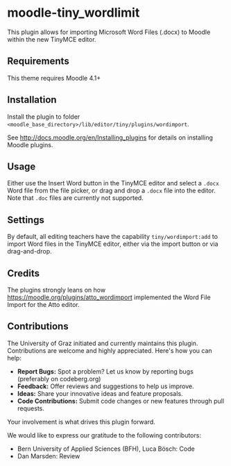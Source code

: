# moodle-tiny_wordlimit
This plugin allows for importing Microsoft Word Files (.docx) to Moodle within the new TinyMCE editor.

## Requirements
This theme requires Moodle 4.1+

## Installation
Install the plugin to folder `<moodle_base_directory>/lib/editor/tiny/plugins/wordimport`.

See http://docs.moodle.org/en/Installing_plugins for details on installing Moodle plugins.

## Usage
Either use the Insert Word button in the TinyMCE editor and select a `.docx` Word file from the file picker, or drag and drop a `.docx` file into the editor.
Note that `.doc` files are currently not supported.

## Settings
By default, all editing teachers have the capability `tiny/wordimport:add` to import Word files in the TinyMCE editor, either via the import button or via drag-and-drop.

## Credits
The plugins strongly leans on how https://moodle.org/plugins/atto_wordimport implemented the Word File Import for the Atto editor.

## Contributions
The University of Graz initiated and currently maintains this plugin. Contributions are welcome and highly appreciated. Here's how you can help:

- **Report Bugs:** Spot a problem? Let us know by reporting bugs (preferably on codeberg.org)
- **Feedback:** Offer reviews and suggestions to help us improve.
- **Ideas:** Share your innovative ideas and feature proposals.
- **Code Contributions:** Submit code changes or new features through pull requests.

Your involvement is what drives this plugin forward.

We would like to express our gratitude to the following contributors:

- Bern University of Applied Sciences (BFH), Luca Bösch: Code
- Dan Marsden: Review
